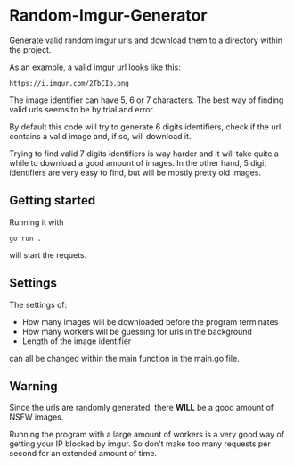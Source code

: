 # Random-Imgur-Generator

Generate valid random imgur urls and download them to a directory within the project.

As an example, a valid imgur url looks like this:

```
https://i.imgur.com/2TbCIb.png
```

The image identifier can have 5, 6 or 7 characters. The best way of finding valid urls seems to be by trial and error.

By default this code will try to generate 6 digits identifiers, check if the url contains a valid image and, if so, will download it.

Trying to find valid 7 digits identifiers is way harder and it will take quite a while to download a good amount of images. In the other hand, 5 digit identifiers are very easy to find, but will be mostly pretty old images.

## Getting started
Running it with
```
go run .
```
will start the requets.

## Settings
The settings of:
- How many images will be downloaded before the program terminates
- How many workers will be guessing for urls in the background
- Length of the image identifier

can all be changed within the main function in the main.go file.

## Warning
Since the urls are randomly generated, there **WILL** be a good amount of NSFW images.

Running the program with a large amount of workers is a very good way of getting your IP blocked by imgur.
So don't make too many requests per second for an extended amount of time.
